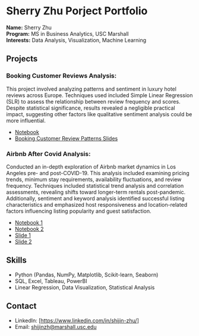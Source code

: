# Sherry Zhu Porject Portfolio

**Name:** Sherry Zhu  
**Program:** MS in Business Analytics, USC Marshall  
**Interests:** Data Analysis, Visualization, Machine Learning


## Projects
### Booking Customer Reviews Analysis:
  This project involved analyzing patterns and sentiment in luxury hotel reviews across Europe. Techniques used included Simple Linear Regression (SLR) to assess the relationship between review frequency and scores. Despite statistical significance, results revealed a negligible practical impact, suggesting other factors like qualitative sentiment analysis could be more influential.
  - [Notebook](https://github.com/Sherry-coding/Sherry-Zhu-Portfolio/blob/main/Booking%20Customer%20Review%20Analysis.ipynb)
  - [Booking Customer Review Patterns Slides]([presentations/Project1-slides.pdf](https://github.com/Sherry-coding/Sherry-Zhu-Portfolio/blob/main/Booking%20Customer%20Review%20Analysis.pptx))

### Airbnb After Covid Analysis: 
Conducted an in-depth exploration of Airbnb market dynamics in Los Angeles pre- and post-COVID-19. This analysis included examining pricing trends, minimum stay requirements, availability fluctuations, and review frequency. Techniques included statistical trend analysis and correlation assessments, revealing shifts toward longer-term rentals post-pandemic. Additionally, sentiment and keyword analysis identified successful listing characteristics and emphasized host responsiveness and location-related factors influencing listing popularity and guest satisfaction.
  - [Notebook 1](https://github.com/Sherry-coding/Sherry-Zhu-Portfolio/blob/main/Airbnb%20Project%20Code.ipynb)
  - [Notebook 2](https://github.com/Sherry-coding/Sherry-Zhu-Portfolio/blob/main/Airbnb%20Project2%20Code.ipynb)
  - [Slide 1](https://github.com/Sherry-coding/Sherry-Zhu-Portfolio/blob/main/Airbnb%20Porject%20Slide.pdf)
  - [Slide 2](https://github.com/Sherry-coding/Sherry-Zhu-Portfolio/blob/main/Airbnb%20Porject2%20Slide.pdf)

## Skills
- Python (Pandas, NumPy, Matplotlib, Scikit-learn, Seaborn)
- SQL, Excel, Tableau, PowerBI
- Linear Regression, Data Visualization, Statistical Analysis

## Contact
- LinkedIn: [https://www.linkedin.com/in/shijin-zhu/]
- Email: shijinzh@marshall.usc.edu
